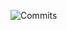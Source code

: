![Commits](https://github-readme-stats.vercel.app/api?username=afthab123456&count_private=true&show_icons=true&hide_title=true&hide=prs&theme=dark)
